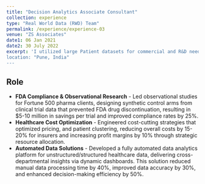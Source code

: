 ```yaml
---
title: "Decision Analytics Associate Consultant"
collection: experience
type: "Real World Data (RWD) Team"
permalink: /experience/experience-03
venue: "ZS Associates"
date1: 06 Jan 2021
date2: 30 July 2022
excerpt: 'I utilized large Patient datasets for commercial and R&D needs of Pharma companies, conducting observational studies, comparative analyses of EHR datasets and Healthcare Cost Optimization.
location: "Pune, India"
---
```


## Role
- **FDA Compliance & Observational Research** - Led observational studies for Fortune 500 pharma clients, designing synthetic control arms from clinical trial data that prevented FDA drug discontinuation, resulting in $5-10 million in savings per trial and improved compliance rates by 25%.
- **Healthcare Cost Optimization** - Engineered cost-cutting strategies that optimized pricing, and patient clustering, reducing overall costs by 15-20% for insurers and increasing profit margins by 10% through strategic resource allocation.
- **Automated Data Solutions** - Developed a fully automated data analytics platform for unstructured/structured healthcare data, delivering cross-departmental insights via dynamic dashboards. This solution reduced manual data processing time by 40%, improved data accuracy by 30%, and enhanced decision-making efficiency by 50%.



<!-- 
Heading 1
======

Heading 2
======

Heading 3
====== -->
